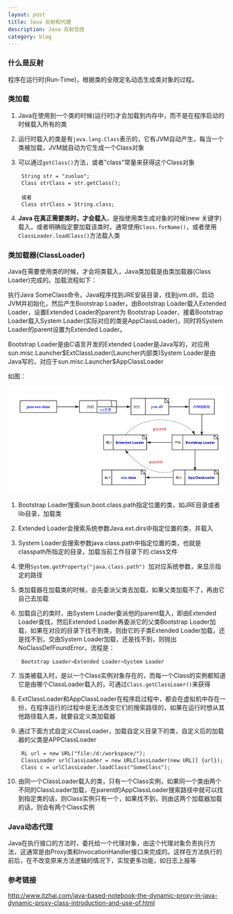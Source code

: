 ```yaml
---
layout: post
title: Java 反射和代理
description: Java 反射总结
category: blog
---
```



### 什么是反射

程序在运行时(Run-Time)，根据类的全限定名动态生成类对象的过程。

### 类加载

1. Java在使用到一个类的时候(运行时)才会加载到内存中，而不是在程序启动的时候载入所有的类
2. 运行时载入的类是有`java.lang.Class`表示的，它有JVM自动产生，每当一个类被加载，JVM就自动为它生成一个Class对象
3. 可以通过`getClass()`方法，或者"class"常量来获得这个Class对象 
 
        String str = "zuoluo";
        Class strClass = str.getClass();

        或者 
        Class strClass = String.class; 
       

4. **Java 在真正需要类时，才会载入**，是指使用类生成对象的时候(new 关键字)载入，或者明确指定要加载该类时，通常使用`Class.forName()`，或者使用`ClassLoader.loadClass()`方法载入类

### 类加载器(ClassLoader)

Java在需要使用类的时候，才会将类载入，Java类加载是由类加载器(Class Loader)完成的。加载流程如下：

执行Java SomeClass命令，Java程序找到JRE安装目录，找到jvm.dll，启动JVM并初始化，然后产生Bootstrap Loader，由Bootstrap Loader载入Extended Loader，设置Extended Loader的parent为 Bootstrap Loader，接着Bootstrap Loader载入System Loader(实际对应的类是AppClassLoader)，同时将System Loader的parent设置为Extended Loader。 

Bootstrap Loader是由C语言开发的Extended Loader是Java写的，对应用sun.misc.Launcher\$ExtClassLoader(Launcher内部类)System Loader是由Java写的，对应于sun.misc.Launcher\$AppClassLoader

如图：

![classloader](/images/classloader.png)

1. Bootstrap Loader搜索sun.boot.class.path指定位置的类，如JRE目录或者lib目录，加载类
2. Extended Loader会搜索系统参数Java.ext.dirs中指定位置的类，并载入
3. System Loader会搜索参数java.class.path中指定位置的类，也就是classpath所指定的目录，加载当前工作目录下的.class文件
4. 使用`System.getProperty("java.class.path") `加对应系统参数，来显示指定的路径
5. 类加载器在加载类的时候，会先委派父类去加载，如果父类加载不了，再由它自己去加载
6. 加载自己的类时，由System Loader委派他的parent载入，即由Extended Loader查找，然后Extended Loader再委派它的父类Bootstrap Loader加载，如果在对应的目录下找不到类，则由它的子类Extended Loader加载，还是找不到，交由System Loader加载，还是找不到，则抛出NoClassDefFoundError，流程是：

        Bootstrap Loader→Extended Loader→System Loader 

7. 当类被载入时，是以一个Class实例对象存在的，而每一个Class的实例都知道它是由哪个ClassLoader载入的，可通过`Class.getClassLoaer()`来获得
8. ExtClassLoader和AppClassLoader在程序启过程中，都会在虚拟机中存在一份，在程序运行的过程中是无法改变它们的搜索路径的，如果在运行时想从其他路径载入类，就要自定义类加载器
9. 通过下面方式自定义ClassLoader，加载自定义目录下的类，自定义后的加载器的父类是APPClassLoader

        RL url = new URL("file:/d:/workspace/");
        ClassLoader urlClassLoader = new URLClassLoader(new URL[] {url});
        Class c = urlClassLoader.loadClass("SomeClass");

10. 由同一个ClassLoader载入的类，只有一个Class实例，如果同一个类由两个不同的ClassLoader加载，在parent的AppClassLoader搜索路径中就可以找到指定类的话，则Class实例只有一个，如果找不到，则由这两个加载器加载的话，则会有两个Class实例

### Java动态代理

Java在执行接口的方法时，委托给一个代理对象，由这个代理对象负责执行方法，这通常是由Proxy类和InvocationHandler接口来完成的。这样在方法执行的前后，在不改变原来方法逻辑的情况下，实现更多功能，如日志上报等

### 参考链接
<http://www.itzhai.com/java-based-notebook-the-dynamic-proxy-in-java-dynamic-proxy-class-introduction-and-use-of.html>
